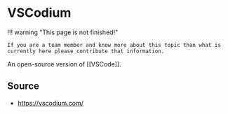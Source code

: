# VSCodium

!!! warning "This page is not finished!"

    If you are a team member and know more about this topic than what is currently here please contribute that information.

An open-source version of [[VSCode]].

## Source

- <https://vscodium.com/>